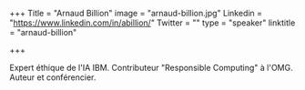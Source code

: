 +++
Title = "Arnaud Billion"
image = "arnaud-billion.jpg"
Linkedin = "https://www.linkedin.com/in/abillion/"
Twitter = ""
type = "speaker"
linktitle = "arnaud-billion"

+++

Expert éthique de l'IA IBM. Contributeur "Responsible Computing" à l'OMG. Auteur et conférencier.